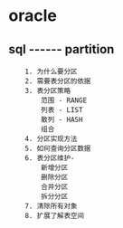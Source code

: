 # oracle 


## sql   ------  partition 

		1. 为什么要分区
		2. 需要表分区的依据
		3. 表分区策略
			范围 - RANGE
			列表 - LIST
			散列 - HASH
			组合
		4. 分区实现方法
		5. 如何查询分区数据
		6. 表分区维护-
			新增分区
			删除分区
			合并分区
			拆分分区
		7. 清除所有对象
		8. 扩展了解表空间